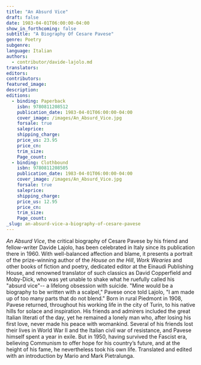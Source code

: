 ```yaml
---
title: "An Absurd Vice"
draft: false
date: 1983-04-01T06:00:00-04:00
show_in_forthcoming: false
subtitle: "A Biography Of Cesare Pavese"
genre: Poetry
subgenre:
language: Italian
authors:
  - contributor/davide-lajolo.md
translators:
editors:
contributors:
featured_image:
description:
editions:
  - binding: Paperback
    isbn: 9780811208512
    publication_date: 1983-04-01T06:00:00-04:00
    cover_image: /images/An_Absurd_Vice.jpg
    forsale: true
    saleprice:
    shipping_charge:
    price_us: 23.95
    price_cn:
    trim_size:
    Page_count:
  - binding: Clothbound
    isbn: 9780811208505
    publication_date: 1983-04-01T06:00:00-04:00
    cover_image: /images/An_Absurd_Vice.jpg
    forsale: true
    saleprice:
    shipping_charge:
    price_us: 12.95
    price_cn:
    trim_size:
    Page_count:
_slug: an-absurd-vice-a-biography-of-cesare-pavese
---
```


_An Absurd Vice_, the critical biography of Cesare Pavese by his friend and fellow-writer Davide Lajolo, has been celebrated in Italy since its publication there in 1960. With well-balanced affection and blame, it presents a portrait of the prize-winning author of the _House on the Hill_, _Work Wearies_ and other books of fiction and poetry, dedicated editor at the Einaudi Publishing House, and renowned translator of such classics as David Copperfield and Moby-Dick, who was yet unable to shake what he ruefully called his "absurd vice"-- a lifelong obsession with suicide. "Mine would be a biography to be written with a scalpel," Pavese once told Lajolo, "I am made up of too many parts that do not blend." Born in rural Piedmont in 1908, Pavese returned, throughout his working life in the city of Turin, to his native hills for solace and inspiration. His friends and admirers included the great Italian literati of the day, yet he remained a lonely man who, after losing his first love, never made his peace with womankind. Several of his friends lost their lives in World War II and the Italian civil war of resistance, and Pavese himself spent a year in exile. But in 1950, having survived the Fascist era, believing Communism to offer hope for his country’s future, and at the height of his fame, he nevertheless took his own life. Translated and edited with an introduction by Mario and Mark Pietralunga.

